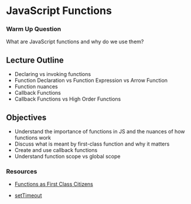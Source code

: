 # JavaScript Functions

### Warm Up Question

What are JavaScript functions and why do we use them?

## Lecture Outline

- Declaring vs invoking functions
- Function Declaration vs Function Expression vs Arrow Function
- Function nuances
- Callback Functions
- Callback Functions vs High Order Functions

## Objectives

- Understand the importance of functions in JS and the nuances of how functions work
- Discuss what is meant by first-class function and why it matters
- Create and use callback functions
- Understand function scope vs global scope


### Resources

- [Functions as First Class Citizens](https://www.geeksforgeeks.org/what-is-first-class-citizen-in-javascript/#:~:text=Functions%20that%20return%20a%20function,called%20as%20First%20Class%20Citizens.)


- [setTimeout](https://developer.mozilla.org/en-US/docs/Web/API/setTimeout)